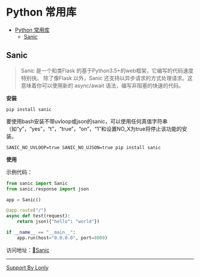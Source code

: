 # Python 常用库

<!-- TOC -->

- [Python 常用库](#python-常用库)
    - [Sanic](#sanic)

<!-- /TOC -->

## Sanic

> Sanic 是一个和类Flask 的基于Python3.5+的web框架，它编写的代码速度特别快。
除了像Flask 以外，Sanic 还支持以异步请求的方式处理请求。这意味着你可以使用新的 async/await 语法，编写非阻塞的快速的代码。

**安装**

```
pip install sanic
```

要使用bash安装不带uvloop或json的sanic，可以使用任何真值字符串（如“y”，“yes”，“t”，“true”，“on”，“1”和设置NO_X为true将停止该功能的安装。

```
SANIC_NO_UVLOOP=true SANIC_NO_UJSON=true pip install sanic
```

**使用**

示例代码：
```python
from sanic import Sanic
from sanic.response import json

app = Sanic()

@app.route("/")
async def test(request):
    return json({"hello": "world"})

if __name__ == "__main__":
    app.run(host="0.0.0.0", port=8000)
```

访问地址：[Sanic](https://github.com/channelcat/sanic)


___
[Support By Lonly](mailto:lonly197@gmail.com)